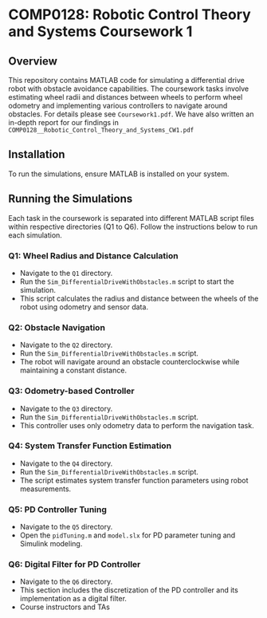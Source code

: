 # COMP0128: Robotic Control Theory and Systems Coursework 1

## Overview

This repository contains MATLAB code for simulating a differential drive robot with obstacle avoidance capabilities. The coursework tasks involve estimating wheel radii and distances between wheels to perform wheel odometry and implementing various controllers to navigate around obstacles. For details please see `Coursework1.pdf`. We have also written an in-depth report for our findings in `COMP0128__Robotic_Control_Theory_and_Systems_CW1.pdf`

## Installation

To run the simulations, ensure MATLAB is installed on your system.

## Running the Simulations

Each task in the coursework is separated into different MATLAB script files within respective directories (Q1 to Q6). Follow the instructions below to run each simulation.

### Q1: Wheel Radius and Distance Calculation

- Navigate to the `Q1` directory.
- Run the `Sim_DifferentialDriveWithObstacles.m` script to start the simulation.
- This script calculates the radius and distance between the wheels of the robot using odometry and sensor data.

### Q2: Obstacle Navigation

- Navigate to the `Q2` directory.
- Run the `Sim_DifferentialDriveWithObstacles.m` script.
- The robot will navigate around an obstacle counterclockwise while maintaining a constant distance.

### Q3: Odometry-based Controller

- Navigate to the `Q3` directory.
- Run the `Sim_DifferentialDriveWithObstacles.m` script.
- This controller uses only odometry data to perform the navigation task.

### Q4: System Transfer Function Estimation

- Navigate to the `Q4` directory.
- Run the `Sim_DifferentialDriveWithObstacles.m` script.
- The script estimates system transfer function parameters using robot measurements.

### Q5: PD Controller Tuning

- Navigate to the `Q5` directory.
- Open the `pidTuning.m` and `model.slx` for PD parameter tuning and Simulink modeling.

### Q6: Digital Filter for PD Controller

- Navigate to the `Q6` directory.
- This section includes the discretization of the PD controller and its implementation as a digital filter.
- Course instructors and TAs
